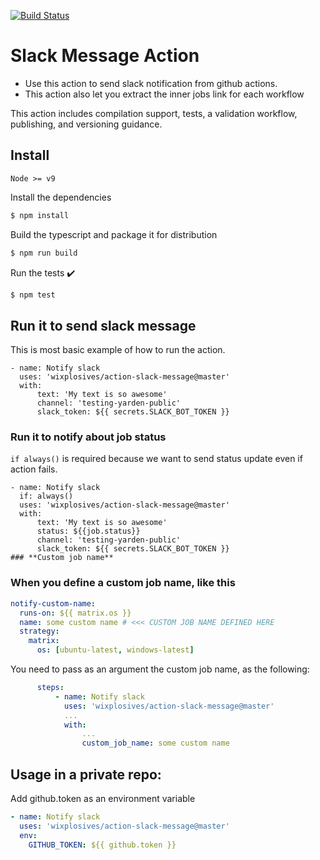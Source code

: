 [![Build Status](https://github.com/wixplosives/action-slack-message/workflows/tests/badge.svg)](https://github.com/wixplosives/action-slack-message/actions)

# Slack Message Action

- Use this action to send slack notification from github actions.
- This action also let you extract the inner jobs link for each workflow

This action includes compilation support, tests, a validation workflow, publishing, and versioning guidance.

## Install

`Node >= v9`

Install the dependencies

```bash
$ npm install
```

Build the typescript and package it for distribution

```bash
$ npm run build
```

Run the tests :heavy_check_mark:

```bash
$ npm test
```

## Run it to send slack message

This is most basic example of how to run the action.

```
- name: Notify slack
  uses: 'wixplosives/action-slack-message@master'
  with:
      text: 'My text is so awesome'
      channel: 'testing-yarden-public'
      slack_token: ${{ secrets.SLACK_BOT_TOKEN }}
```

### Run it to notify about job status

`if always()` is required because we want to send status update even if action fails.

```
- name: Notify slack
  if: always()
  uses: 'wixplosives/action-slack-message@master'
  with:
      text: 'My text is so awesome'
      status: ${{job.status}}
      channel: 'testing-yarden-public'
      slack_token: ${{ secrets.SLACK_BOT_TOKEN }}
### **Custom job name**
```

### When you define a custom job name, like this

```yaml
notify-custom-name:
  runs-on: ${{ matrix.os }}
  name: some custom name # <<< CUSTOM JOB NAME DEFINED HERE
  strategy:
    matrix:
      os: [ubuntu-latest, windows-latest]
```

You need to pass as an argument the custom job name, as the following:

```yaml
      steps:
          - name: Notify slack
            uses: 'wixplosives/action-slack-message@master'
            ...
            with:
                ...
                custom_job_name: some custom name
```

## Usage in a private repo:

Add github.token as an environment variable

```yaml
- name: Notify slack
  uses: 'wixplosives/action-slack-message@master'
  env:
    GITHUB_TOKEN: ${{ github.token }}
```
